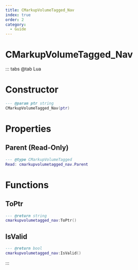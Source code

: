 ```yaml
---
title: CMarkupVolumeTagged_Nav
index: true
order: 2
category:
  - Guide
---
```


# CMarkupVolumeTagged_Nav

::: tabs
@tab Lua
# Constructor
```lua
--- @param ptr string
CMarkupVolumeTagged_Nav(ptr)
```
# Properties
## Parent (Read-Only)
```lua
--- @type CMarkupVolumeTagged
Read: cmarkupvolumetagged_nav.Parent
```
# Functions
## ToPtr
```lua
--- @return string
cmarkupvolumetagged_nav:ToPtr()
```
## IsValid
```lua
--- @return bool
cmarkupvolumetagged_nav:IsValid()
```

:::